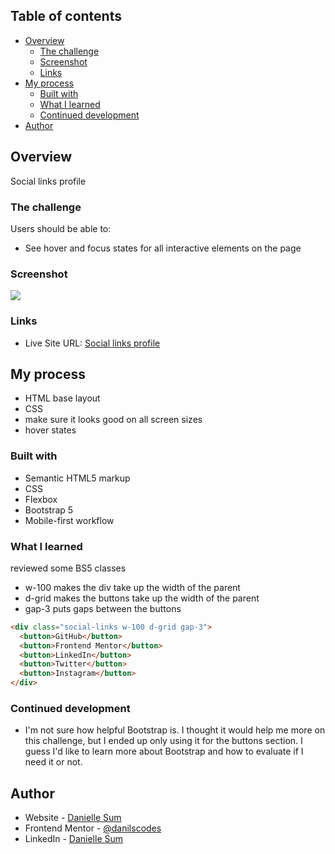 ## Table of contents

- [Overview](#overview)
  - [The challenge](#the-challenge)
  - [Screenshot](#screenshot)
  - [Links](#links)
- [My process](#my-process)
  - [Built with](#built-with)
  - [What I learned](#what-i-learned)
  - [Continued development](#continued-development)
- [Author](#author)

## Overview

Social links profile

### The challenge

Users should be able to:

- See hover and focus states for all interactive elements on the page

### Screenshot

![](./screenshot.jpg)

### Links

- Live Site URL: [Social links profile](https://your-live-site-url.com)

## My process

- HTML base layout
- CSS
- make sure it looks good on all screen sizes
- hover states

### Built with

- Semantic HTML5 markup
- CSS
- Flexbox
- Bootstrap 5
- Mobile-first workflow

### What I learned

reviewed some BS5 classes
- w-100 makes the div take up the width of the parent
- d-grid makes the buttons take up the width of the parent
- gap-3 puts gaps between the buttons

```html
<div class="social-links w-100 d-grid gap-3">
  <button>GitHub</button>
  <button>Frontend Mentor</button>
  <button>LinkedIn</button>
  <button>Twitter</button>
  <button>Instagram</button>
</div>
```

### Continued development

- I'm not sure how helpful Bootstrap is. I thought it would help me more on this challenge, but I ended up only using it for the buttons section. I guess I'd like to learn more about Bootstrap and how to evaluate if I need it or not.

## Author

- Website - [Danielle Sum](https://daniellesum.wordpress.com/)
- Frontend Mentor - [@danilscodes](https://www.frontendmentor.io/profile/danilscodes)
- LinkedIn - [Danielle Sum](https://www.linkedin.com/in/danielle-sum/)
